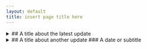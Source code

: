 ```yaml
---
layout: default
title: insert page title here
---
```


<!-- Custom style sheet -->
<link rel="stylesheet" type="text/css" href="../style.css">

<details>
  <summary>
    ## A title about the latest update
  </summary>
  
  The body of the post here...
  
</details>

<details>
  <summary>
    ## A title about another update
    ### A date or subtitle
  </summary>
  
  The body of the post here...
  
</details>
